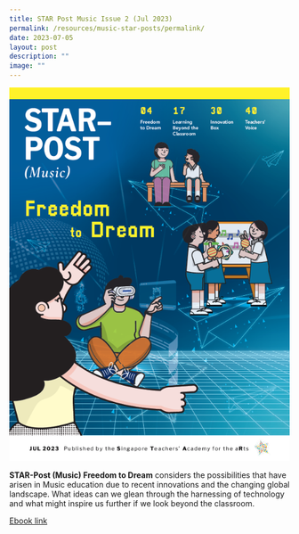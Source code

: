 ```yaml
---
title: STAR Post Music Issue 2 (Jul 2023)
permalink: /resources/music-star-posts/permalink/
date: 2023-07-05
layout: post
description: ""
image: ""
---
```

![](/images/Publications/STAR%20POST%20(Music)/star-post%20(music):%20issue%202%20(jul%202023).PNG)

**STAR-Post (Music) Freedom to Dream** considers the possibilities that have arisen in Music education due to recent innovations and the changing global landscape. What ideas can we glean through the harnessing of technology and what might inspire us further if we look beyond the classroom.

[Ebook link](https://go.gov.sg/spmusjul23)